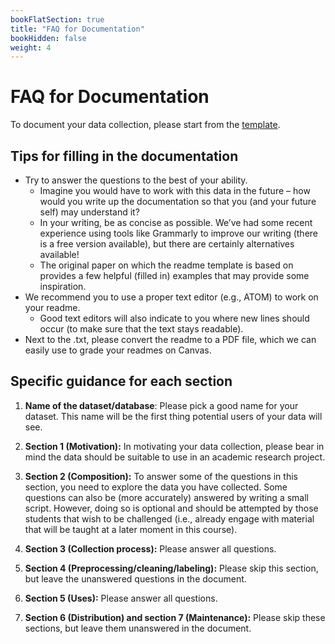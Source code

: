 ```yaml
---
bookFlatSection: true
title: "FAQ for Documentation"
bookHidden: false
weight: 4
---
```


# FAQ for Documentation

To document your data collection, please start from the [template](http://tilburgsciencehub.com/workflow/documenting-data/).

## Tips for filling in the documentation
-	Try to answer the questions to the best of your ability.
    - Imagine you would have to work with this data in the future – how would you write up the documentation so that you (and your future self) may understand it?
    - In your writing, be as concise as possible. We’ve had some recent experience using tools like Grammarly to improve our writing (there is a free version available), but there are certainly alternatives available!
    - The original paper on which the readme template is based on provides a few helpful (filled in) examples that may provide some inspiration.
- We recommend you to use a proper text editor (e.g., ATOM) to work on your readme.
    - Good text editors will also indicate to you where new lines should occur (to make sure that the text stays readable).
- Next to the .txt, please convert the readme to a PDF file, which we can easily use to grade your readmes on Canvas.

## Specific guidance for each section
1. __Name of the dataset/database__:
Please pick a good name for your dataset. This name will be the first thing potential users of your data will see.

2. __Section 1 (Motivation):__
In motivating your data collection, please bear in mind the data should be suitable to use in an academic research project.

3. __Section 2 (Composition):__
To answer some of the questions in this section, you need to explore the data you have collected. Some questions can also be (more accurately) answered by writing a small script. However, doing so is optional and should be attempted by those students that wish to be challenged (i.e., already engage with material that will be taught at a later moment in this course).

4. __Section 3 (Collection process):__
Please answer all questions.

5. __Section 4 (Preprocessing/cleaning/labeling):__ Please skip this section, but leave the unanswered questions in the document.

6. __Section 5 (Uses):__
Please answer all questions.

7. __Section 6 (Distribution) and section 7 (Maintenance):__ Please skip these sections, but leave them unanswered in the document.
